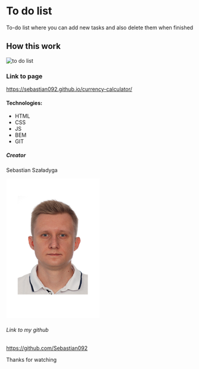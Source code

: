 # To do list
To-do list where you can add new tasks and also delete them when finished

## How this work
![to do list](https://user-images.githubusercontent.com/120946080/211402085-fece252f-4d81-424f-9bbe-1d9e12cc6ed6.gif)


### Link to page
https://sebastian092.github.io/currency-calculator/

#### Technologies:
- HTML
- CSS
- JS
- BEM
- GIT

##### Creator 
Sebastian Szaładyga

<img src="images/Sebastian.jpg" width="250">

###### Link to my github
https://github.com/Sebastian092

Thanks for watching
